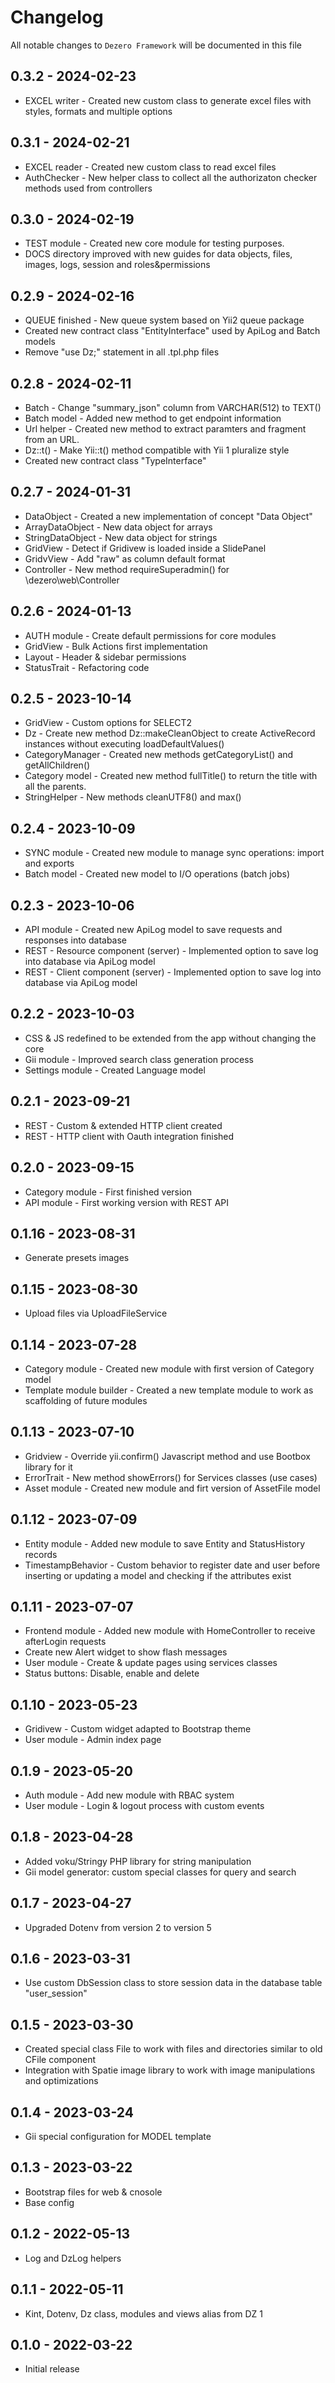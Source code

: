 # Changelog

All notable changes to `Dezero Framework` will be documented in this file

## 0.3.2 - 2024-02-23

- EXCEL writer - Created new custom class to generate excel files with styles, formats and multiple options

## 0.3.1 - 2024-02-21

- EXCEL reader - Created new custom class to read excel files
- AuthChecker - New helper class to collect all the authorizaton checker methods used from controllers

## 0.3.0 - 2024-02-19

- TEST module - Created new core module for testing purposes.
- DOCS directory improved with new guides for data objects, files, images, logs, session and roles&permissions

## 0.2.9 - 2024-02-16

- QUEUE finished - New queue system based on Yii2 queue package
- Created new contract class "EntityInterface" used by ApiLog and Batch models
- Remove "use Dz;" statement in all .tpl.php files

## 0.2.8 - 2024-02-11

- Batch - Change "summary_json" column from VARCHAR(512) to TEXT()
- Batch model - Added new method to get endpoint information
- Url helper - Created new method to extract paramters and fragment from an URL.
- Dz::t() - Make Yii::t() method compatible with Yii 1 pluralize style
- Created new contract class "TypeInterface"

## 0.2.7 - 2024-01-31

- DataObject - Created a new implementation of concept "Data Object"
- ArrayDataObject - New data object for arrays
- StringDataObject - New data object for strings
- GridView - Detect if Gridivew is loaded inside a SlidePanel
- GridvView - Add "raw" as column default format
- Controller - New method requireSuperadmin() for \dezero\web\Controller

## 0.2.6 - 2024-01-13

- AUTH module - Create default permissions for core modules
- GridView - Bulk Actions first implementation
- Layout - Header & sidebar permissions
- StatusTrait - Refactoring code

## 0.2.5 - 2023-10-14

- GridView - Custom options for SELECT2
- Dz - Create new method Dz::makeCleanObject to create ActiveRecord instances without executing loadDefaultValues()
- CategoryManager - Created new methods getCategoryList() and getAllChildren()
- Category model - Created new method fullTitle() to return the title with all the parents.
- StringHelper - New methods cleanUTF8() and max()

## 0.2.4 - 2023-10-09

- SYNC module - Created new module to manage sync operations: import and exports
- Batch model - Created new model to I/O operations (batch jobs)

## 0.2.3 - 2023-10-06

- API module - Created new ApiLog model to save requests and responses into database
- REST - Resource component (server) - Implemented option to save log into database via ApiLog model
- REST - Client component (server) - Implemented option to save log into database via ApiLog model

## 0.2.2 - 2023-10-03

- CSS & JS redefined to be extended from the app without changing the core
- Gii module - Improved search class generation process
- Settings module - Created Language model

## 0.2.1 - 2023-09-21

- REST - Custom & extended HTTP client created
- REST - HTTP client with Oauth integration finished

## 0.2.0 - 2023-09-15

- Category module - First finished version
- API module - First working version with REST API

## 0.1.16 - 2023-08-31

- Generate presets images

## 0.1.15 - 2023-08-30

- Upload files via UploadFileService

## 0.1.14 - 2023-07-28

- Category module - Created new module with first version of Category model
- Template module builder - Created a new template module to work as scaffolding of future modules

## 0.1.13 - 2023-07-10

- Gridview - Override yii.confirm() Javascript method and use Bootbox library for it
- ErrorTrait - New method showErrors() for Services classes (use cases)
- Asset module - Created new module and firt version of AssetFile model

## 0.1.12 - 2023-07-09

- Entity module - Added new module to save Entity and StatusHistory records
- TimestampBehavior - Custom behavior to register date and user before inserting or updating a model and checking if the attributes exist

## 0.1.11 - 2023-07-07

- Frontend module - Added new module with HomeController to receive afterLogin requests
- Create new Alert widget to show flash messages
- User module - Create & update pages using services classes
- Status buttons: Disable, enable and delete

## 0.1.10 - 2023-05-23

- Gridivew - Custom widget adapted to Bootstrap theme
- User module - Admin index page

## 0.1.9 - 2023-05-20

- Auth module - Add new module with RBAC system
- User module - Login & logout process with custom events

## 0.1.8 - 2023-04-28

- Added voku/Stringy PHP library for string manipulation
- Gii model generator: custom special classes for query and search

## 0.1.7 - 2023-04-27

- Upgraded Dotenv from version 2 to version 5

## 0.1.6 - 2023-03-31

- Use custom DbSession class to store session data in the database table "user_session"

## 0.1.5 - 2023-03-30

- Created special class File to work with files and directories similar to old CFile component
- Integration with Spatie image library to work with image manipulations and optimizations

## 0.1.4 - 2023-03-24

- Gii special configuration for MODEL template

## 0.1.3 - 2023-03-22

- Bootstrap files for web & cnosole 
- Base config

## 0.1.2 - 2022-05-13

- Log and DzLog helpers

## 0.1.1 - 2022-05-11

- Kint, Dotenv, Dz class, modules and views alias from DZ 1

## 0.1.0 - 2022-03-22

- Initial release
